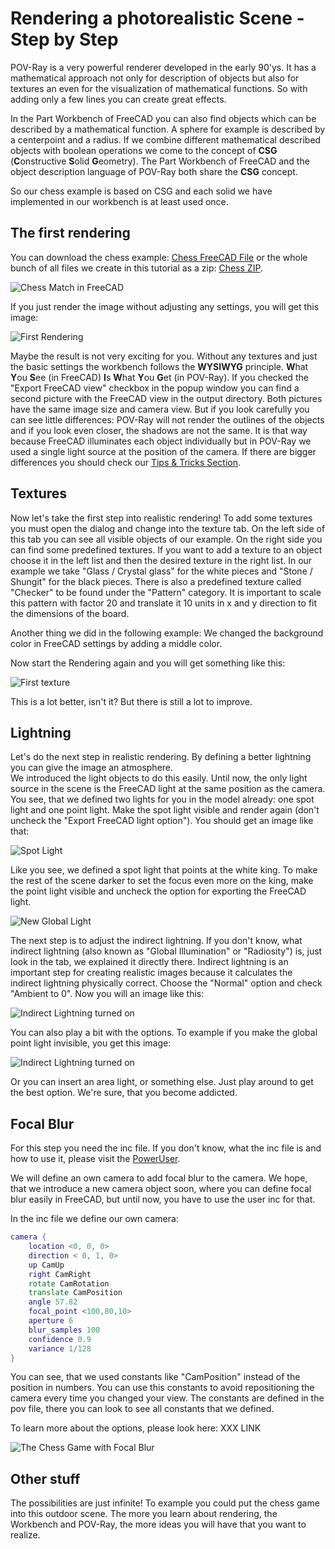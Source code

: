 # Rendering a photorealistic Scene - Step by Step

POV-Ray is a very powerful renderer developed in the early 90'ys. It has a mathematical approach not only for description of objects but also for textures an even for the visualization of mathematical functions. So with adding only a few lines you can create great effects.

In the Part Workbench of FreeCAD you can also find objects which can be described by a mathematical function. A sphere for example is described by a centerpoint and a radius. If we combine different mathematical described objects with boolean operations we come to the concept of **CSG** (**C**onstructive **S**olid **G**eometry). The Part Workbench of FreeCAD and the object description language of POV-Ray both share the **CSG** concept.

So our chess example is based on CSG and each solid we have implemented in our workbench is at least used once.

## The first rendering

You can download the chess example: [Chess FreeCAD File](Examples/Chess/Chess.FCStd) or the whole bunch of all files we create in this tutorial as a zip: [Chess ZIP](Examples/Chess.zip).

![Chess Match in FreeCAD](Examples/Chess/FirstImage/FirstImage_FC-View.png "The view of the chess match in FreeCAD")

If you just render the image without adjusting any settings, you will get this image:

![First Rendering](Examples/Chess/FirstImage/FirstImage.png "The first rendering of the chess match in POV-Ray")

Maybe the result is not very exciting for you. Without any textures and just the basic settings the workbench follows the **WYSIWYG** principle. **W**hat **Y**ou **S**ee (in FreeCAD) **I**s **W**hat **Y**ou **G**et (in POV-Ray). If you checked the "Export FreeCAD view" checkbox in the popup window you can find a second picture with the FreeCAD view in the output directory. Both pictures have the same image size and camera view. But if you look carefully you can see little differences: POV-Ray will not render the outlines of the objects and if you look even closer, the shadows are not the same. It is that way because FreeCAD illuminates each object individually but in POV-Ray we used a single light source at the position of the camera. If there are bigger differences you should check our [Tips & Tricks Section](tipsAndTricks.md).

## Textures

Now let's take the first step into realistic rendering! To add some textures you must open the dialog and change into the texture tab. On the left side of this tab you can see all visible objects of our example. On the right side you can find some predefined textures.
If you want to add a texture to an object choose it in the left list and then the desired texture in the right list. In our example we take "Glass / Crystal glass" for the white pieces and "Stone / Shungit" for the black pieces. There is also a predefined texture called "Checker" to be found under the "Pattern" category. It is important to scale this pattern with factor 20 and translate it 10 units in x and y direction to fit the dimensions of the board.

Another thing we did in the following example: We changed the background color in FreeCAD settings by adding a middle color.

Now start the Rendering again and you will get something like this:

![First texture](Examples/Chess/TexturesAndBackground/TexturesAndBackground.png "The chess model with textures and another background")

This is a lot better, isn't it? But there is still a lot to improve.

## Lightning

Let's do the next step in realistic rendering. By defining a better lightning you can give the image an atmosphere.  
We introduced the light objects to do this easily. Until now, the only light source in the scene is the FreeCAD light at the same position as the camera. You see, that we defined two lights for you in the model already: one spot light and one point light. Make the spot light visible and render again (don't uncheck the "Export FreeCAD light option"). You should get an image like that:

![Spot Light](Examples/Chess/SpotLight/SpotLight.png "The chess model a spot light pointing a the white king")

Like you see, we defined a spot light that points at the white king. To make the rest of the scene darker to set the focus even more on the king, make the point light visible and uncheck the option for exporting the FreeCAD light.

![New Global Light](Examples/Chess/PointLight/PointLight.png "The chess model with a new global light")

The next step is to adjust the indirect lightning. If you don't know, what indirect lightning (also known as "Global Illumination" or "Radiosity") is, just look in the tab, we explained it directly there. Indirect lightning is an important step for creating realistic images because it calculates the indirect lightning physically correct. Choose the "Normal" option and check "Ambient to 0". Now you will an image like this:

![Indirect Lightning turned on](Examples/Chess/Radiosity/Radiosity.png "The chess match with indirect lightning")

You can also play a bit with the options. To example if you make the global point light invisible, you get this image:

![Indirect Lightning turned on](Examples/Chess/Radiosity/Radiosity_globalLight_off.png "The chess match with indirect lightning")

Or you can insert an area light, or something else. Just play around to get the best option. We're sure, that you become addicted.

## Focal Blur

For this step you need the inc file. If you don't know, what the inc file is and how to use it, please visit the [PowerUser](PowerUser.md).

We will define an own camera to add focal blur to the camera. We hope, that we introduce a new camera object soon, where you can define focal blur easily in FreeCAD, but until now, you have to use the user inc for that.

In the inc file we define our own camera:

```pov
camera {
    location <0, 0, 0>
    direction < 0, 1, 0>
    up CamUp
    right CamRight
    rotate CamRotation
    translate CamPosition
    angle 57.82
    focal_point <100,80,10>
    aperture 6
    blur_samples 100
    confidence 0.9
    variance 1/128
}
```

You can see, that we used constants like "CamPosition" instead of the position in numbers. You can use this constants to avoid repositioning the camera every time you changed your view. The constants are defined in the pov file, there you can look to see all constants that we defined.

To learn more about the options, please look here: XXX LINK

![The Chess Game with Focal Blur](Examples/Chess/FocalBlur/ChessFocalBlur.png)

## Other stuff

The possibilities are just infinite! To example you could put the chess game into this outdoor scene.
The more you learn about rendering, the Workbench and POV-Ray, the more ideas you will have that you want to realize.
